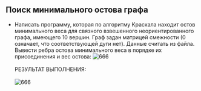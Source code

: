 ## Поиск минимального остова графа
- Написать программу, которая по алгоритму Краскала находит остов минимального веса для связного взвешенного неориентированного графа, имеющего 10 вершин. Граф задан матрицей смежности (0 означает, что соответствующей дуги нет). Данные считать из файла. Вывести ребра остова минимального веса в порядке их присоединения и вес остова:
![666](https://github.com/pirocsilin/educational/assets/97364957/ba759989-79dc-4095-bfd1-76c76e1960c7)
<br><br>РЕЗУЛЬТАТ ВЫПОЛНЕНИЯ:<br><br>
![666](https://github.com/pirocsilin/educational/assets/97364957/68a2a72a-3a1b-4539-9f51-445587056b01)

